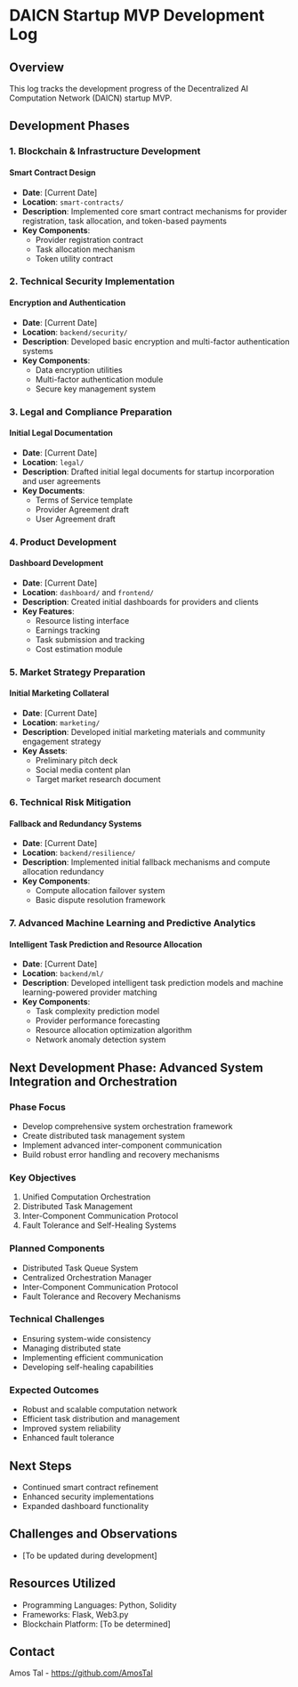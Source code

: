 # DAICN Startup MVP Development Log

## Overview
This log tracks the development progress of the Decentralized AI Computation Network (DAICN) startup MVP.

## Development Phases

### 1. Blockchain & Infrastructure Development
#### Smart Contract Design
- **Date**: [Current Date]
- **Location**: `smart-contracts/`
- **Description**: Implemented core smart contract mechanisms for provider registration, task allocation, and token-based payments
- **Key Components**:
  - Provider registration contract
  - Task allocation mechanism
  - Token utility contract

### 2. Technical Security Implementation
#### Encryption and Authentication
- **Date**: [Current Date]
- **Location**: `backend/security/`
- **Description**: Developed basic encryption and multi-factor authentication systems
- **Key Components**:
  - Data encryption utilities
  - Multi-factor authentication module
  - Secure key management system

### 3. Legal and Compliance Preparation
#### Initial Legal Documentation
- **Date**: [Current Date]
- **Location**: `legal/`
- **Description**: Drafted initial legal documents for startup incorporation and user agreements
- **Key Documents**:
  - Terms of Service template
  - Provider Agreement draft
  - User Agreement draft

### 4. Product Development
#### Dashboard Development
- **Date**: [Current Date]
- **Location**: `dashboard/` and `frontend/`
- **Description**: Created initial dashboards for providers and clients
- **Key Features**:
  - Resource listing interface
  - Earnings tracking
  - Task submission and tracking
  - Cost estimation module

### 5. Market Strategy Preparation
#### Initial Marketing Collateral
- **Date**: [Current Date]
- **Location**: `marketing/`
- **Description**: Developed initial marketing materials and community engagement strategy
- **Key Assets**:
  - Preliminary pitch deck
  - Social media content plan
  - Target market research document

### 6. Technical Risk Mitigation
#### Fallback and Redundancy Systems
- **Date**: [Current Date]
- **Location**: `backend/resilience/`
- **Description**: Implemented initial fallback mechanisms and compute allocation redundancy
- **Key Components**:
  - Compute allocation failover system
  - Basic dispute resolution framework

### 7. Advanced Machine Learning and Predictive Analytics
#### Intelligent Task Prediction and Resource Allocation
- **Date**: [Current Date]
- **Location**: `backend/ml/`
- **Description**: Developed intelligent task prediction models and machine learning-powered provider matching
- **Key Components**:
  - Task complexity prediction model
  - Provider performance forecasting
  - Resource allocation optimization algorithm
  - Network anomaly detection system

## Next Development Phase: Advanced System Integration and Orchestration

### Phase Focus
- Develop comprehensive system orchestration framework
- Create distributed task management system
- Implement advanced inter-component communication
- Build robust error handling and recovery mechanisms

### Key Objectives
1. Unified Computation Orchestration
2. Distributed Task Management
3. Inter-Component Communication Protocol
4. Fault Tolerance and Self-Healing Systems

### Planned Components
- Distributed Task Queue System
- Centralized Orchestration Manager
- Inter-Component Communication Protocol
- Fault Tolerance and Recovery Mechanisms

### Technical Challenges
- Ensuring system-wide consistency
- Managing distributed state
- Implementing efficient communication
- Developing self-healing capabilities

### Expected Outcomes
- Robust and scalable computation network
- Efficient task distribution and management
- Improved system reliability
- Enhanced fault tolerance

## Next Steps
- Continued smart contract refinement
- Enhanced security implementations
- Expanded dashboard functionality

## Challenges and Observations
- [To be updated during development]

## Resources Utilized
- Programming Languages: Python, Solidity
- Frameworks: Flask, Web3.py
- Blockchain Platform: [To be determined]

## Contact
Amos Tal - https://github.com/AmosTal

